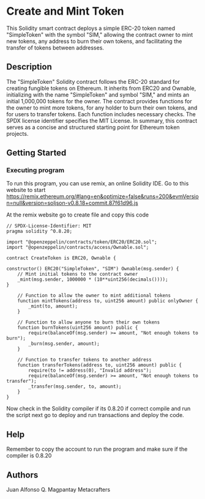 # Create and Mint Token

This Solidity smart contract deploys a simple ERC-20 token named "SimpleToken" with the symbol "SIM," allowing the contract owner to mint new tokens, any address to burn their own tokens, and facilitating the transfer of tokens between addresses.

## Description

The "SimpleToken" Solidity contract follows the ERC-20 standard for creating fungible tokens on Ethereum. It inherits from ERC20 and Ownable, initializing with the name "SimpleToken" and symbol "SIM," and mints an initial 1,000,000 tokens for the owner. The contract provides functions for the owner to mint more tokens, for any holder to burn their own tokens, and for users to transfer tokens. Each function includes necessary checks. The SPDX license identifier specifies the MIT License. In summary, this contract serves as a concise and structured starting point for Ethereum token projects.

## Getting Started

### Executing program
To run this program, you can use remix, an online Solidity IDE. Go to this website to start 
https://remix.ethereum.org/#lang=en&optimize=false&runs=200&evmVersion=null&version=soljson-v0.8.18+commit.87f61d96.js

At the remix website go to create file and copy this code
```
// SPDX-License-Identifier: MIT
pragma solidity ^0.8.20;

import "@openzeppelin/contracts/token/ERC20/ERC20.sol";
import "@openzeppelin/contracts/access/Ownable.sol";

contract CreateToken is ERC20, Ownable {

constructor() ERC20("SimpleToken", "SIM") Ownable(msg.sender) {
    // Mint initial tokens to the contract owner
    _mint(msg.sender, 1000000 * (10**uint256(decimals())));
}

    // Function to allow the owner to mint additional tokens
    function mintTokens(address to, uint256 amount) public onlyOwner {
        _mint(to, amount);
    }

    // Function to allow anyone to burn their own tokens
    function burnTokens(uint256 amount) public {
        require(balanceOf(msg.sender) >= amount, "Not enough tokens to burn");
        _burn(msg.sender, amount);
    }

    // Function to transfer tokens to another address
    function transferTokens(address to, uint256 amount) public {
        require(to != address(0), "Invalid address");
        require(balanceOf(msg.sender) >= amount, "Not enough tokens to transfer");
        _transfer(msg.sender, to, amount);
    }
}
```
Now check in the Solidity compiler if its 0.8.20 if correct compile and run the script next go to deploy and run transactions and deploy the code.

## Help
Remember to copy the account to run the program and make sure if the compiler is  0.8.20  

## Authors

Juan Alfonso Q. Magpantay
Metacrafters 


